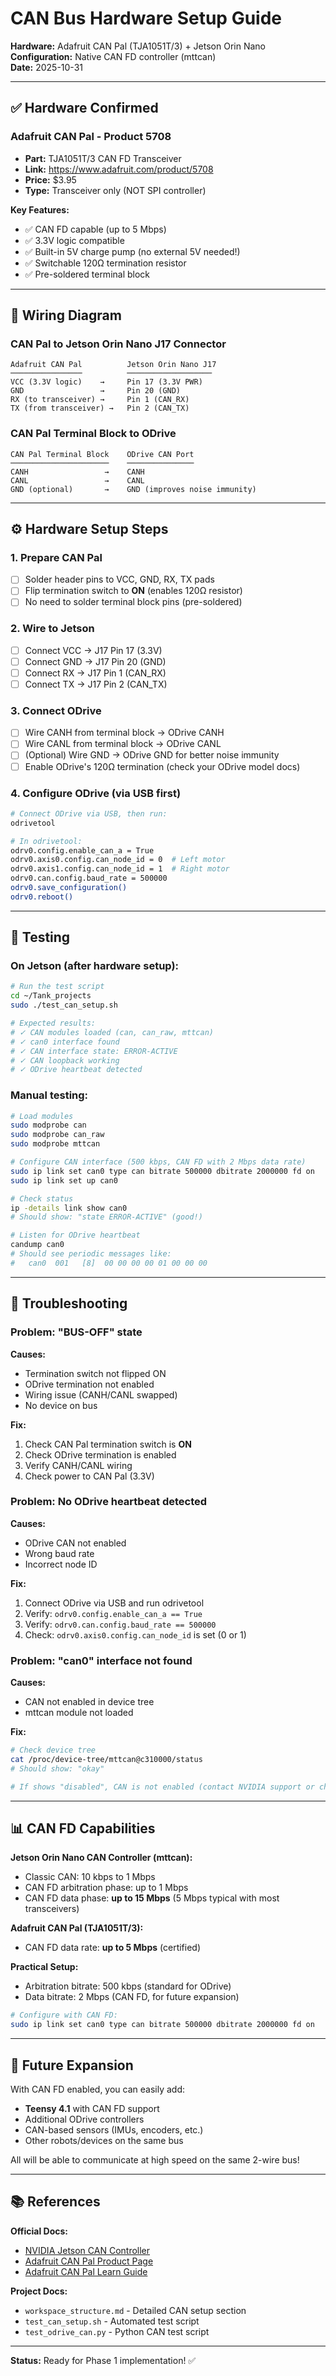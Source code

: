 # CAN Bus Hardware Setup Guide

**Hardware:** Adafruit CAN Pal (TJA1051T/3) + Jetson Orin Nano  
**Configuration:** Native CAN FD controller (mttcan)  
**Date:** 2025-10-31

---

## ✅ Hardware Confirmed

### **Adafruit CAN Pal - Product 5708**
- **Part:** TJA1051T/3 CAN FD Transceiver
- **Link:** https://www.adafruit.com/product/5708
- **Price:** $3.95
- **Type:** Transceiver only (NOT SPI controller)

**Key Features:**
- ✅ CAN FD capable (up to 5 Mbps)
- ✅ 3.3V logic compatible
- ✅ Built-in 5V charge pump (no external 5V needed!)
- ✅ Switchable 120Ω termination resistor
- ✅ Pre-soldered terminal block

---

## 🔌 Wiring Diagram

### **CAN Pal to Jetson Orin Nano J17 Connector**

```
Adafruit CAN Pal          Jetson Orin Nano J17
────────────────          ───────────────────
VCC (3.3V logic)    →     Pin 17 (3.3V PWR)
GND                 →     Pin 20 (GND)
RX (to transceiver) →     Pin 1 (CAN_RX)
TX (from transceiver) →   Pin 2 (CAN_TX)
```

### **CAN Pal Terminal Block to ODrive**

```
CAN Pal Terminal Block    ODrive CAN Port
──────────────────────    ───────────────
CANH                 →    CANH
CANL                 →    CANL
GND (optional)       →    GND (improves noise immunity)
```

---

## ⚙️ Hardware Setup Steps

### 1. Prepare CAN Pal
- [ ] Solder header pins to VCC, GND, RX, TX pads
- [ ] Flip termination switch to **ON** (enables 120Ω resistor)
- [ ] No need to solder terminal block pins (pre-soldered)

### 2. Wire to Jetson
- [ ] Connect VCC → J17 Pin 17 (3.3V)
- [ ] Connect GND → J17 Pin 20 (GND)
- [ ] Connect RX → J17 Pin 1 (CAN_RX)
- [ ] Connect TX → J17 Pin 2 (CAN_TX)

### 3. Connect ODrive
- [ ] Wire CANH from terminal block → ODrive CANH
- [ ] Wire CANL from terminal block → ODrive CANL
- [ ] (Optional) Wire GND → ODrive GND for better noise immunity
- [ ] Enable ODrive's 120Ω termination (check your ODrive model docs)

### 4. Configure ODrive (via USB first)
```bash
# Connect ODrive via USB, then run:
odrivetool

# In odrivetool:
odrv0.config.enable_can_a = True
odrv0.axis0.config.can_node_id = 0  # Left motor
odrv0.axis1.config.can_node_id = 1  # Right motor
odrv0.can.config.baud_rate = 500000
odrv0.save_configuration()
odrv0.reboot()
```

---

## 🧪 Testing

### On Jetson (after hardware setup):

```bash
# Run the test script
cd ~/Tank_projects
sudo ./test_can_setup.sh

# Expected results:
# ✓ CAN modules loaded (can, can_raw, mttcan)
# ✓ can0 interface found
# ✓ CAN interface state: ERROR-ACTIVE
# ✓ CAN loopback working
# ✓ ODrive heartbeat detected
```

### Manual testing:
```bash
# Load modules
sudo modprobe can
sudo modprobe can_raw
sudo modprobe mttcan

# Configure CAN interface (500 kbps, CAN FD with 2 Mbps data rate)
sudo ip link set can0 type can bitrate 500000 dbitrate 2000000 fd on
sudo ip link set up can0

# Check status
ip -details link show can0
# Should show: "state ERROR-ACTIVE" (good!)

# Listen for ODrive heartbeat
candump can0
# Should see periodic messages like:
#   can0  001   [8]  00 00 00 00 01 00 00 00
```

---

## 🐛 Troubleshooting

### Problem: "BUS-OFF" state

**Causes:**
- Termination switch not flipped ON
- ODrive termination not enabled
- Wiring issue (CANH/CANL swapped)
- No device on bus

**Fix:**
1. Check CAN Pal termination switch is **ON**
2. Check ODrive termination is enabled
3. Verify CANH/CANL wiring
4. Check power to CAN Pal (3.3V)

### Problem: No ODrive heartbeat detected

**Causes:**
- ODrive CAN not enabled
- Wrong baud rate
- Incorrect node ID

**Fix:**
1. Connect ODrive via USB and run odrivetool
2. Verify: `odrv0.config.enable_can_a == True`
3. Verify: `odrv0.can.config.baud_rate == 500000`
4. Check: `odrv0.axis0.config.can_node_id` is set (0 or 1)

### Problem: "can0" interface not found

**Causes:**
- CAN not enabled in device tree
- mttcan module not loaded

**Fix:**
```bash
# Check device tree
cat /proc/device-tree/mttcan@c310000/status
# Should show: "okay"

# If shows "disabled", CAN is not enabled (contact NVIDIA support or check Jetson-IO)
```

---

## 📊 CAN FD Capabilities

**Jetson Orin Nano CAN Controller (mttcan):**
- Classic CAN: 10 kbps to 1 Mbps
- CAN FD arbitration phase: up to 1 Mbps
- CAN FD data phase: **up to 15 Mbps** (5 Mbps typical with most transceivers)

**Adafruit CAN Pal (TJA1051T/3):**
- CAN FD data rate: **up to 5 Mbps** (certified)

**Practical Setup:**
- Arbitration bitrate: 500 kbps (standard for ODrive)
- Data bitrate: 2 Mbps (CAN FD, for future expansion)

```bash
# Configure with CAN FD:
sudo ip link set can0 type can bitrate 500000 dbitrate 2000000 fd on
```

---

## 🔮 Future Expansion

With CAN FD enabled, you can easily add:
- **Teensy 4.1** with CAN FD support
- Additional ODrive controllers
- CAN-based sensors (IMUs, encoders, etc.)
- Other robots/devices on the same bus

All will be able to communicate at high speed on the same 2-wire bus!

---

## 📚 References

**Official Docs:**
- [NVIDIA Jetson CAN Controller](https://docs.nvidia.com/jetson/archives/r36.4.4/DeveloperGuide/HR/ControllerAreaNetworkCan.html)
- [Adafruit CAN Pal Product Page](https://www.adafruit.com/product/5708)
- [Adafruit CAN Pal Learn Guide](https://learn.adafruit.com/adafruit-can-pal)

**Project Docs:**
- `workspace_structure.md` - Detailed CAN setup section
- `test_can_setup.sh` - Automated test script
- `test_odrive_can.py` - Python CAN test script

---

**Status:** Ready for Phase 1 implementation! ✅

